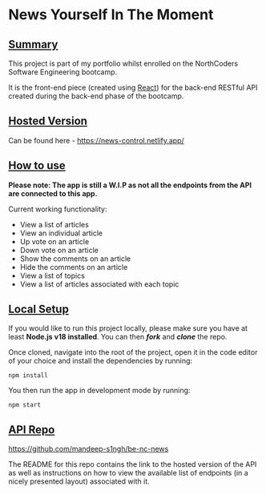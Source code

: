 # **News Yourself In The Moment**

## <ins>Summary</ins>

This project is part of my portfolio whilst enrolled on the NorthCoders Software Engineering bootcamp. <br>

It is the front-end piece (created using [React](https://react.dev/)) for the back-end RESTful API created during the back-end phase of the bootcamp. <br>

## <ins>Hosted Version</ins>

Can be found here - https://news-control.netlify.app/

## <ins>How to use</ins>

**Please note: The app is still a W.I.P as not all the endpoints from the API are connected to this app.**

Current working functionality:

- View a list of articles
- View an individual article
- Up vote on an article
- Down vote on an article
- Show the comments on an article
- Hide the comments on an article
- View a list of topics
- View a list of articles associated with each topic

## <ins>Local Setup</ins>

If you would like to run this project locally, please make sure you have at least **Node.js v18 installed**. You can then **_fork_** and **_clone_** the repo.

Once cloned, navigate into the root of the project, open it in the code editor of your choice and install the dependencies by running:

`npm install`

You then run the app in development mode by running:

`npm start`

## <ins>API Repo</ins>

https://github.com/mandeep-s1ngh/be-nc-news <br>

The README for this repo contains the link to the hosted version of the API as well as instructions on how to view the available list of endpoints (in a nicely presented layout) associated with it.
